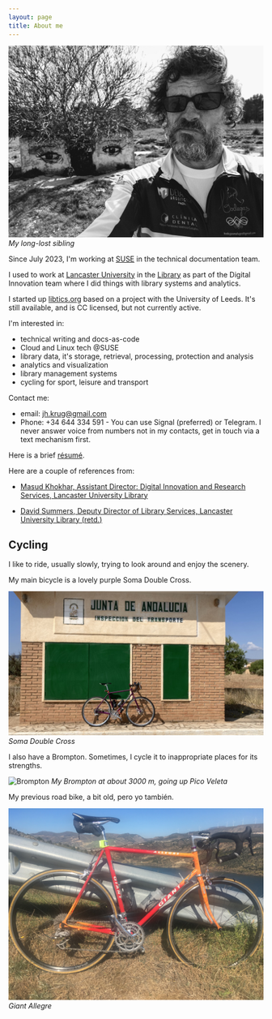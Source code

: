 ```yaml
---
layout: page
title: About me
---
```


[![My long-lost sibling](/public/images/jhk.jpg "My long-lost sibling")](/public/images/jhk.jpg) _My long-lost sibling_

Since July 2023, I'm working at [SUSE](https://suse.com) in the technical
documentation team.

I used to work at [Lancaster University](http://www.lancaster.ac.uk) in the
[Library](http://lancaster.ac.uk/library) as part of the Digital Innovation
team where I did things with library systems and analytics.

I started up [libtics.org](https://libtics.netlify.app) based on a project with
the University of Leeds. It's still available, and is CC licensed, but not
currently active.

I'm interested in:

- technical writing and docs-as-code
- Cloud and Linux tech @SUSE
- library data, it's storage, retrieval, processing, protection and
  analysis
- analytics and visualization
- library management systems
- cycling for sport, leisure and transport

Contact me:

- email: [jh.krug@gmail.com](mailto:jh.krug@gmail.com)
- Phone: +34 644 334 591 - You can use Signal (preferred) or Telegram.
  I never answer voice from numbers not in my contacts, get in
  touch via a text mechanism first.

Here is a brief [résumé](/public/john-krug-r.pdf).

Here are a couple of references from:

- [Masud Khokhar, Assistant Director: Digital
  Innovation and Research Services, Lancaster University
  Library](/public/references/MK-JK-ref.pdf)

- [David Summers, Deputy Director of Library Services, Lancaster
  University Library (retd.)](/public/references/DS-JK-ref.pdf)

## Cycling

I like to ride, usually slowly, trying to look around and enjoy the scenery.

My main bicycle is a lovely purple Soma Double Cross.

![Soma Double Cross](/public/images/sdc.jpg "Soma Double Cross")
_Soma Double Cross_

I also have a Brompton. Sometimes, I cycle it to inappropriate places for its
strengths.

![Brompton](/public/images/brompton.jpg "My Brompton at about 3000 m, going up Pico Veleta")
_My Brompton at about 3000 m, going up Pico Veleta_

My previous road bike, a bit old, pero yo también.

![Giant Allegre](/public/images/allegre.jpg "Giant Allegre")
_Giant Allegre_

